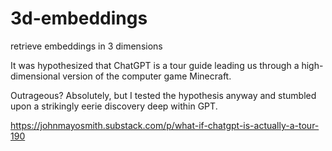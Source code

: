 # 3d-embeddings
retrieve embeddings in 3 dimensions

It was hypothesized that ChatGPT is a tour guide leading us through a high-dimensional version of the computer game Minecraft.

Outrageous? Absolutely, but I tested the hypothesis anyway and stumbled upon a strikingly eerie discovery deep within GPT.

https://johnmayosmith.substack.com/p/what-if-chatgpt-is-actually-a-tour-190
